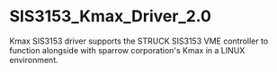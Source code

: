 # SIS3153_Kmax_Driver_2.0
Kmax SIS3153 driver supports the STRUCK SIS3153 VME controller to function alongside  with sparrow corporation's Kmax in a LINUX environment. 
